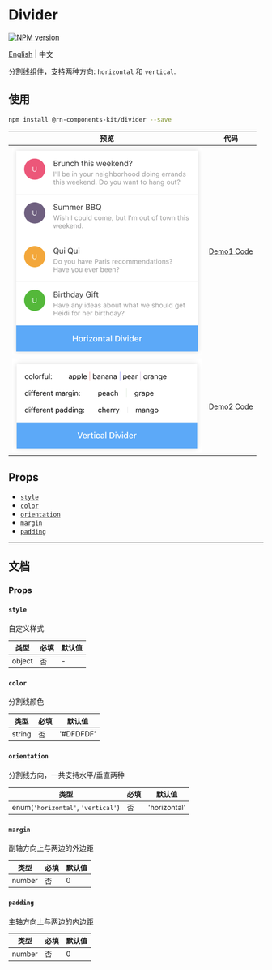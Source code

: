 # Divider

[![NPM version](https://img.shields.io/npm/v/@rn-components-kit/divider.svg)](https://www.npmjs.com/package/@rn-components-kit/divider)

[English](./README.md) | 中文

分割线组件，支持两种方向: `horizontal` 和 `vertical`.

## 使用

```bash
npm install @rn-components-kit/divider --save
```

|预览|代码|
|------------|:---------:|
|<img width="375" src="./preview/horizontal-divider.png"/>|[Demo1 Code](./demos/Demo1.js)|
|<img width="375" src="./preview/vertical-divider.png"/>|[Demo2 Code](./demos/Demo2.js)|

## Props

- [`style`](#style)
- [`color`](#color)
- [`orientation`](#orientation)
- [`margin`](#margin)
- [`padding`](#padding)

---

## 文档

### Props

#### `style`

自定义样式

|类型|必填|默认值|
|----|--------|-------|
|object|否|-|

#### `color`

分割线颜色

|类型|必填|默认值|
|----|--------|-------|
|string|否|'#DFDFDF'|

#### `orientation`

分割线方向，一共支持水平/垂直两种

|类型|必填|默认值|
|----|--------|-------|
|enum(`'horizontal'`, `'vertical'`)|否|'horizontal'|

#### `margin`

副轴方向上与两边的外边距

|类型|必填|默认值|
|----|--------|-------|
|number|否|0|

#### `padding`

主轴方向上与两边的内边距

|类型|必填|默认值|
|----|--------|-------|
|number|否|0|
